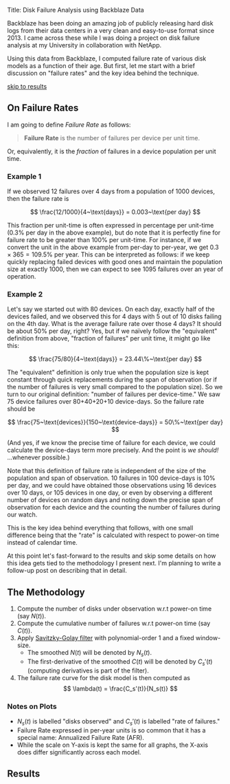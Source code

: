Title: Disk Failure Analysis using Backblaze Data

Backblaze has been doing an amazing job of publicly releasing hard disk logs from their data
centers in a very clean and easy-to-use format since 2013. I came across these while I was
doing a project on disk failure analysis at my University in collaboration with NetApp.

Using this data from Backblaze, I computed failure rate of various disk models as a function
of their age. But first, let me start with a brief discussion on "failure rates" and the
key idea behind the technique.

[skip to results](#results)

## On Failure Rates

I am going to define _Failure Rate_ as follows:

> **Failure Rate** is the number of failures per device per unit time.

Or, equivalently, it is the _fraction_ of failures in a device population per unit time.

### Example 1

If we observed 12 failures over 4 days from a population of 1000 devices, then the failure
rate is

$$ \frac{12/1000}{4~\text{days}} = 0.003~\text{per day} $$

This fraction per unit-time is often expressed in percentage per unit-time (0.3% per day in
the above example), but do note that it is perfectly fine for failure rate to be greater
than 100% per unit-time. For instance, if we convert the unit in the above example from
per-day to per-year, we get $0.3 \times 365 = 109.5\%$ per year. This can be interpreted as
follows: if we keep quickly replacing failed devices with good ones and maintain the
population size at exactly 1000, then we can expect to see 1095 failures over an year of
operation.

### Example 2

Let's say we started out with 80 devices. On each day, exactly half of the devices failed,
and we observed this for 4 days with 5 out of 10 disks failing on the 4th day. What is the
average failure rate over those 4 days? It should be about 50% per day, right? Yes, but if
we naïvely follow the "equivalent" definition from above, "fraction of failures" per unit
time, it might go like this:

$$ \frac{75/80}{4~\text{days}} = 23.44\%~\text{per day} $$

The "equivalent" definition is only true when the population size is kept constant through
quick replacements during the span of observation (or if the number of failures is very
small compared to the population size). So we turn to our original definition: "number of
failures per device-time." We saw 75 device failures over 80+40+20+10 device-days. So the
failure rate should be

$$ \frac{75~\text{devices}}{150~\text{device-days}} = 50\%~\text{per day} $$

(And yes, if we know the precise time of failure for each device, we could calculate the
device-days term more precisely. And the point is _we should!_ ...whenever possible.)

Note that this definition of failure rate is independent of the size of the population and
span of observation. 10 failures in 100 device-days is 10% per day, and we could have
obtained those observations using 16 devices over 10 days, or 105 devices in one day, or
even by observing a different number of devices on random days and noting down the precise
span of observation for each device and the counting the number of failures during our
watch.

This is the key idea behind everything that follows, with one small difference being that
the "rate" is calculated with respect to power-on time instead of calendar time.

At this point let's fast-forward to the results and skip some details on how this idea
gets tied to the methodology I present next. I'm planning to write a follow-up post on
describing that in detail.

## The Methodology

1.  Compute the number of disks under observation w.r.t power-on time (say $N(t)$).
2.  Compute the cumulative number of failures w.r.t power-on time (say $C(t)$).
3.  Apply [Savitzky-Golay filter][] with polynomial-order 1 and a fixed window-size.
    -  The smoothed $N(t)$ will be denoted by $N_s(t)$.
    -  The first-derivative of the smoothed $C(t)$ will be denoted by $C_s'(t)$ (computing
       derivatives is part of the filter).
4.  The failure rate curve for the disk model is then computed as
    $$ \lambda(t) = \frac{C_s'(t)}{N_s(t)} $$

### Notes on Plots

- $N_s(t)$ is labelled "disks observed" and $C_s'(t)$ is labelled "rate of failures."
- Failure Rate expressed in per-year units is so common that it has a special name:
  Annualized Failure Rate (AFR).
- While the scale on Y-axis is kept the same for all graphs, the X-axis does differ
  significantly across each model.

[Savitzky-Golay filter]: https://en.wikipedia.org/wiki/Savitzky%E2%80%93Golay_filter

## Results
